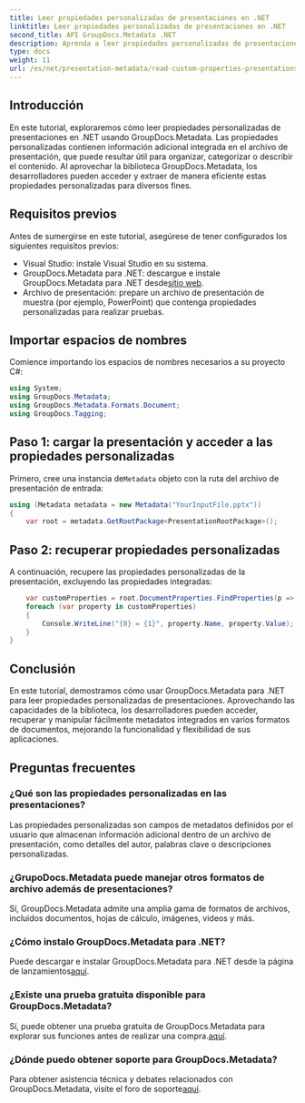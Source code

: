 ```yaml
---
title: Leer propiedades personalizadas de presentaciones en .NET
linktitle: Leer propiedades personalizadas de presentaciones en .NET
second_title: API GroupDocs.Metadata .NET
description: Aprenda a leer propiedades personalizadas de presentaciones en .NET usando GroupDocs.Metadata. Acceda y recupere metadatos de manera eficiente.
type: docs
weight: 11
url: /es/net/presentation-metadata/read-custom-properties-presentations/
---
```

## Introducción
En este tutorial, exploraremos cómo leer propiedades personalizadas de presentaciones en .NET usando GroupDocs.Metadata. Las propiedades personalizadas contienen información adicional integrada en el archivo de presentación, que puede resultar útil para organizar, categorizar o describir el contenido. Al aprovechar la biblioteca GroupDocs.Metadata, los desarrolladores pueden acceder y extraer de manera eficiente estas propiedades personalizadas para diversos fines.
## Requisitos previos
Antes de sumergirse en este tutorial, asegúrese de tener configurados los siguientes requisitos previos:
- Visual Studio: instale Visual Studio en su sistema.
-  GroupDocs.Metadata para .NET: descargue e instale GroupDocs.Metadata para .NET desde[sitio web](https://releases.groupdocs.com/metadata/net/).
- Archivo de presentación: prepare un archivo de presentación de muestra (por ejemplo, PowerPoint) que contenga propiedades personalizadas para realizar pruebas.

## Importar espacios de nombres
Comience importando los espacios de nombres necesarios a su proyecto C#:
```csharp
using System;
using GroupDocs.Metadata;
using GroupDocs.Metadata.Formats.Document;
using GroupDocs.Tagging;
```
## Paso 1: cargar la presentación y acceder a las propiedades personalizadas
 Primero, cree una instancia de`Metadata` objeto con la ruta del archivo de presentación de entrada:
```csharp
using (Metadata metadata = new Metadata("YourInputFile.pptx"))
{
    var root = metadata.GetRootPackage<PresentationRootPackage>();
```
## Paso 2: recuperar propiedades personalizadas
A continuación, recupere las propiedades personalizadas de la presentación, excluyendo las propiedades integradas:
```csharp
    var customProperties = root.DocumentProperties.FindProperties(p => !p.Tags.Contains(Tags.Document.BuiltIn));
    foreach (var property in customProperties)
    {
        Console.WriteLine("{0} = {1}", property.Name, property.Value);
    }
}
```

## Conclusión
En este tutorial, demostramos cómo usar GroupDocs.Metadata para .NET para leer propiedades personalizadas de presentaciones. Aprovechando las capacidades de la biblioteca, los desarrolladores pueden acceder, recuperar y manipular fácilmente metadatos integrados en varios formatos de documentos, mejorando la funcionalidad y flexibilidad de sus aplicaciones.

## Preguntas frecuentes
### ¿Qué son las propiedades personalizadas en las presentaciones?
Las propiedades personalizadas son campos de metadatos definidos por el usuario que almacenan información adicional dentro de un archivo de presentación, como detalles del autor, palabras clave o descripciones personalizadas.
### ¿GrupoDocs.Metadata puede manejar otros formatos de archivo además de presentaciones?
Sí, GroupDocs.Metadata admite una amplia gama de formatos de archivos, incluidos documentos, hojas de cálculo, imágenes, videos y más.
### ¿Cómo instalo GroupDocs.Metadata para .NET?
 Puede descargar e instalar GroupDocs.Metadata para .NET desde la página de lanzamientos[aquí](https://releases.groupdocs.com/metadata/net/).
### ¿Existe una prueba gratuita disponible para GroupDocs.Metadata?
 Sí, puede obtener una prueba gratuita de GroupDocs.Metadata para explorar sus funciones antes de realizar una compra.[aquí](https://releases.groupdocs.com/).
### ¿Dónde puedo obtener soporte para GroupDocs.Metadata?
 Para obtener asistencia técnica y debates relacionados con GroupDocs.Metadata, visite el foro de soporte[aquí](https://forum.groupdocs.com/c/metadata/14).